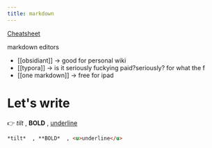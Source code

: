```yaml
---
title: markdown
---
```


[Cheatsheet](https://github.com/adam-p/markdown-here/wiki/Markdown-Cheatsheet)

markdown editors
- [[obsidiant]] -> good for personal wiki 
- [[typora]] -> is it seriously fuckying paid?seriously? for what the f
- [[one markdown]] -> free for ipad

# Let's write
👉 *tilt* , **BOLD** , <u>underline</u>
```md
*tilt*  , **BOLD*  , <u>underline</u>
```

